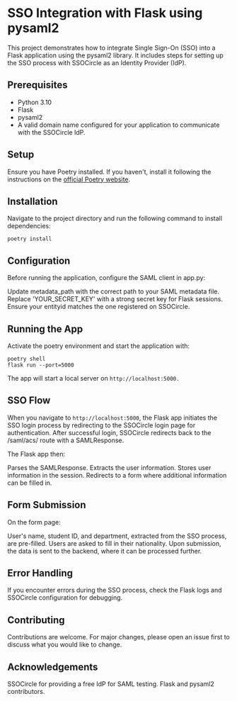 # SSO Integration with Flask using pysaml2

This project demonstrates how to integrate Single Sign-On (SSO) into a Flask application using the pysaml2 library. It includes steps for setting up the SSO process with SSOCircle as an Identity Provider (IdP).

## Prerequisites

- Python 3.10
- Flask
- pysaml2
- A valid domain name configured for your application to communicate with the SSOCircle IdP.

## Setup

Ensure you have Poetry installed. If you haven't, install it following the instructions on the [official Poetry website](https://python-poetry.org/docs/).

## Installation

Navigate to the project directory and run the following command to install dependencies:

```
poetry install
```

## Configuration
Before running the application, configure the SAML client in app.py:

Update metadata_path with the correct path to your SAML metadata file.
Replace 'YOUR_SECRET_KEY' with a strong secret key for Flask sessions.
Ensure your entityid matches the one registered on SSOCircle.

## Running the App
Activate the poetry environment and start the application with:

```
poetry shell
flask run --port=5000
```

The app will start a local server on `http://localhost:5000.`

## SSO Flow
When you navigate to `http://localhost:5000`, the Flask app initiates the SSO login process by redirecting to the SSOCircle login page for authentication. After successful login, SSOCircle redirects back to the /saml/acs/ route with a SAMLResponse.

The Flask app then:

Parses the SAMLResponse.
Extracts the user information.
Stores user information in the session.
Redirects to a form where additional information can be filled in.

## Form Submission
On the form page:

User's name, student ID, and department, extracted from the SSO process, are pre-filled.
Users are asked to fill in their nationality.
Upon submission, the data is sent to the backend, where it can be processed further.

## Error Handling
If you encounter errors during the SSO process, check the Flask logs and SSOCircle configuration for debugging.

## Contributing
Contributions are welcome. For major changes, please open an issue first to discuss what you would like to change.

## Acknowledgements
SSOCircle for providing a free IdP for SAML testing.
Flask and pysaml2 contributors.
